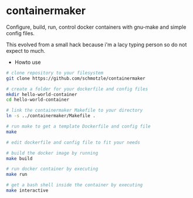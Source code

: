 # containermaker

Configure, build, run, control docker containers with gnu-make and simple config files.

This evolved from a small hack because i'm a lacy typing person so do not expect to much.

- Howto use

```bash
# clone repository to your filesystem
git clone https://github.com/schmotzle/containermaker

# create a folder for your dockerfile and config files
mkdir hello-world-container
cd hello-world-container

# link the containermaker Makefile to your directory
ln -s ../containermaker/Makefile .

# run make to get a template Dockerfile and config file
make

# edit dockerfile and config file to fit your needs

# build the docker image by running
make build

# run docker container by executing
make run

# get a bash shell inside the container by executing
make interactive
```
